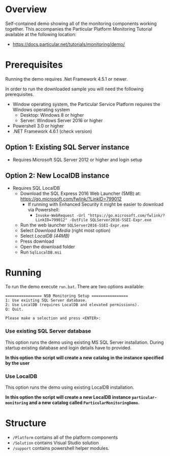 # Overview

Self-contained demo showing all of the monitoring components working together. This accompanies the Particular Platform Monitoring Tutorial available at the following location:

- https://docs.particular.net/tutorials/monitoring/demo/

# Prerequisites

Running the demo requires .Net Framework 4.5.1 or newer. 

In order to run the downloaded sample you will need the following prerequisites.
 
- Window operating system, the Particular Service Platform requires the Windows operating system
  - Desktop: Windows 8 or higher
  - Server: Windows Server 2016 or higher
- Powershell 3.0 or higher
- .NET Framework 4.6.1 (check version)

## Option 1: Existing SQL Server instance

- Requires Microsoft SQL Server 2012 or higher and login setup  

## Option 2: New LocalDB instance

- Requires SQL LocalDB
  - Download the SQL Express 2016 Web Launcher (5MB) at: https://go.microsoft.com/fwlink/?LinkID=799012
    - If running with Enhanced Security it might be easier to download via Powershell:
      - `Invoke-WebRequest -Url "https://go.microsoft.com/fwlink/?LinkID=799012" -OutFile SQLServer2016-SSEI-Expr.exe`
  - Run the web launcher `SQLServer2016-SSEI-Expr.exe`
  - Select *Download Media* (right most option)
  - Select *LocalDB (44MB)*
  - Press download
  - Open the download folder
  - Run `SqlLocalDB.msi`

# Running 

To run the demo execute `run.bat`. There are two options available:
```
================ NSB Monitoring Setup ================
1: Use existing SQL Server database.
2: Use LocalDB (requires LocalDB and elevated permissions).
Q: Quit.

Please make a selection and press <ENTER>:
```

### Use existing SQL Server database

This option runs the demo using existing MS SQL Server installation. During startup existing database and login details have to provided.

**In this option the script will create a new catalog in the instance specified by the user**

### Use LocalDB

This option runs the demo using existing LocalDB installation.

**In this option the script will create a new LocalDB instance `particular-monitoring` and a new catalog called `ParticularMonitoringDemo`.**

# Structure

- `/Platform` contains all of the platform components
- `/Solution` contains Visual Studio solution
- `/support` contains powershell helper modules.
